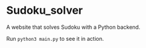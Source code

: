 # Sudoku_solver
A website that solves Sudoku with a Python backend.

Run `python3 main.py` to see it in action.
